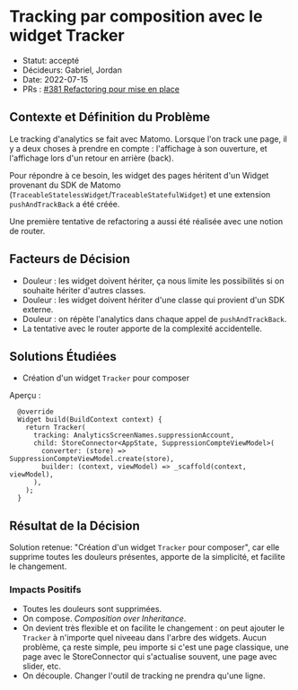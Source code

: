 # Tracking par composition avec le widget Tracker

* Statut: accepté
* Décideurs: Gabriel, Jordan
* Date: 2022-07-15
* PRs : [#381 Refactoring pour mise en place](https://github.com/SocialGouv/pass_emploi_app/pull/381)

## Contexte et Définition du Problème

Le tracking d'analytics se fait avec Matomo. Lorsque l'on track une page, il y a deux choses à prendre en compte : l'affichage à son ouverture, et l'affichage lors d'un retour en arrière (back).

Pour répondre à ce besoin, les widget des pages héritent d'un Widget provenant du SDK de Matomo (`TraceableStatelessWidget`/`TraceableStatefulWidget`) et une extension `pushAndTrackBack` a été créée.

Une première tentative de refactoring a aussi été réalisée avec une notion de router.

## Facteurs de Décision

* Douleur : les widget doivent hériter, ça nous limite les possibilités si on souhaite hériter d'autres classes.
* Douleur : les widget doivent hériter d'une classe qui provient d'un SDK externe.
* Douleur : on répète l'analytics dans chaque appel de `pushAndTrackBack`.
* La tentative avec le router apporte de la complexité accidentelle.

## Solutions Étudiées

* Création d'un widget `Tracker` pour composer

Aperçu :
```
  @override
  Widget build(BuildContext context) {
    return Tracker(
      tracking: AnalyticsScreenNames.suppressionAccount,
      child: StoreConnector<AppState, SuppressionCompteViewModel>(
        converter: (store) => SuppressionCompteViewModel.create(store),
        builder: (context, viewModel) => _scaffold(context, viewModel),
      ),
    );
  }
```

## Résultat de la Décision

Solution retenue: "Création d'un widget `Tracker` pour composer", car elle supprime toutes les douleurs présentes, apporte de la simplicité, et facilite le changement.

### Impacts Positifs <!-- optionnel -->

* Toutes les douleurs sont supprimées.
* On compose. *Composition over Inheritance*.
* On devient très flexible et on facilite le changement : on peut ajouter le `Tracker` à n'importe quel niveeau dans l'arbre des widgets. Aucun problème, ça reste simple, peu importe si c'est une page classique, une page avec le StoreConnector qui s'actualise souvent, une page avec slider, etc.
* On découple. Changer l'outil de tracking ne prendra qu'une ligne.
